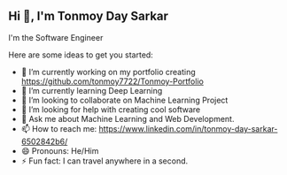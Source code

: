 ## Hi 👋, I'm Tonmoy Day Sarkar

I'm the Software Engineer

Here are some ideas to get you started:

- 🔭 I’m currently working on my portfolio creating https://github.com/tonmoy7722/Tonmoy-Portfolio 
- 🌱 I’m currently learning Deep Learning
- 👯 I’m looking to collaborate on Machine Learning Project
- 🤔 I’m looking for help with creating cool software 
- 💬 Ask me about Machine Learning and Web Development.
- 📫 How to reach me: https://www.linkedin.com/in/tonmoy-day-sarkar-6502842b6/
- 😄 Pronouns: He/Him
- ⚡ Fun fact: I can travel anywhere in a second.
  
